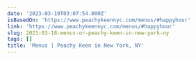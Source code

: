 ```yaml
---
date: '2023-03-19T03:07:54.000Z'
isBasedOn: 'https://www.peachykeennyc.com/menus/#happyhour'
link: 'https://www.peachykeennyc.com/menus/#happyhour'
slug: 2023-03-18-menus-or-peachy-keen-in-new-york-ny
tags: []
title: 'Menus | Peachy Keen in New York, NY'
---
```


